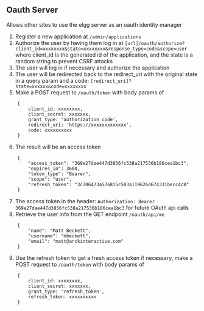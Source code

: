 ## Oauth Server

Allows other sites to use the elgg server as an oauth identity manager

1. Register a new application at `/admin/applications`
1. Authorize the user by having them log in at `[url]/oauth/authorize?client_id=xxxxxxxx&state=xxxxxxxx&response_type=code&scope=user` where client_id is the generated id of the application, and the state is a random string to prevent CSRF attacks
1. The user will log in if necessary and authorize the application
1. The user will be redirected back to the redirect_uri with the original state in a query param and a code: `[redirect_uri]?state=xxxxxx&code=xxxxxxxx`
1. Make a POST request to `/oauth/token` with body params of

```
    {
        client_id: xxxxxxxx,
        client_secret: xxxxxxx,
        grant_type: 'authorization_code',
        redirect_uri: 'https://xxxxxxxxxxxxx',
        code: xxxxxxxxxx
    }
```

6. The result will be an access token

```
    {
        "access_token": "369e27dae447d3856fc538a217536b186cea1bc3",
        "expires_in": 3600,
        "token_type": "Bearer",
        "scope": "user",
        "refresh_token": "3c706473a576815c503a119626d674331becc4c8"
    }
```

7. The access token in the header: `Authorization: Bearer 369e27dae447d3856fc538a217536b186cea1bc3` for future OAuth api calls
1. Retrieve the user info from the GET endpoint `/oauth/api/me`

```
    {
        "name": "Matt Beckett",
        "username": "mbeckett",
        "email": "matt@arckinteractive.com"
    }
```

9. Use the refresh token to get a fresh access token if necessary, make a POST request to `/oauth/token` with body params of
```
    {
        client_id: xxxxxxxx,
        client_secret: xxxxxxx,
        grant_type: 'refresh_token',
        refresh_token: xxxxxxxxxx
    }
```